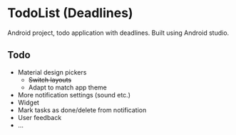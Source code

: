 # TodoList (Deadlines)
Android project, todo application with deadlines.
Built using Android studio.

## Todo
 * Material design pickers
   * ~~Switch layouts~~
   * Adapt to match app theme
 * More notification settings (sound etc.)
 * Widget
 * Mark tasks as done/delete from notification
 * User feedback
 * ...
